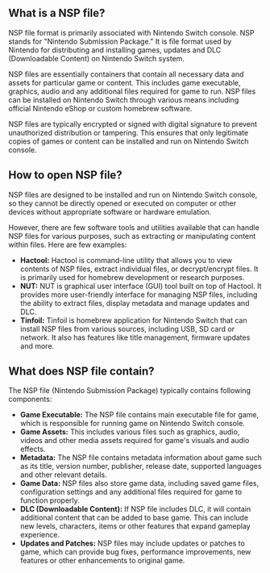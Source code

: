 ## What is a NSP file?

NSP file format is primarily associated with Nintendo Switch console. NSP stands for "Nintendo Submission Package." It is file format used by Nintendo for distributing and installing games, updates and DLC (Downloadable Content) on Nintendo Switch system.

NSP files are essentially containers that contain all necessary data and assets for particular game or content. This includes game executable, graphics, audio and any additional files required for game to run. NSP files can be installed on Nintendo Switch through various means including official Nintendo eShop or custom homebrew software.

NSP files are typically encrypted or signed with digital signature to prevent unauthorized distribution or tampering. This ensures that only legitimate copies of games or content can be installed and run on Nintendo Switch console.

## How to open NSP file?

NSP files are designed to be installed and run on Nintendo Switch console, so they cannot be directly opened or executed on computer or other devices without appropriate software or hardware emulation.

However, there are few software tools and utilities available that can handle NSP files for various purposes, such as extracting or manipulating content within files. Here are few examples:

- **Hactool:** Hactool is command-line utility that allows you to view contents of NSP files, extract individual files, or decrypt/encrypt files. It is primarily used for homebrew development or research purposes.
- **NUT:** NUT is graphical user interface (GUI) tool built on top of Hactool. It provides more user-friendly interface for managing NSP files, including the ability to extract files, display metadata and manage updates and DLC.
- **Tinfoil:** Tinfoil is homebrew application for Nintendo Switch that can install NSP files from various sources, including USB, SD card or network. It also has features like title management, firmware updates and more.

## What does NSP file contain?

The NSP file (Nintendo Submission Package) typically contains following components:

- **Game Executable:** The NSP file contains main executable file for game, which is responsible for running game on Nintendo Switch console.
- **Game Assets:** This includes various files such as graphics, audio, videos and other media assets required for game's visuals and audio effects.
- **Metadata:** The NSP file contains metadata information about game such as its title, version number, publisher, release date, supported languages and other relevant details.
- **Game Data:** NSP files also store game data, including saved game files, configuration settings and any additional files required for game to function properly.
- **DLC (Downloadable Content):** If NSP file includes DLC, it will contain additional content that can be added to base game. This can include new levels, characters, items or other features that expand gameplay experience.
- **Updates and Patches:** NSP files may include updates or patches to game, which can provide bug fixes, performance improvements, new features or other enhancements to original game.
